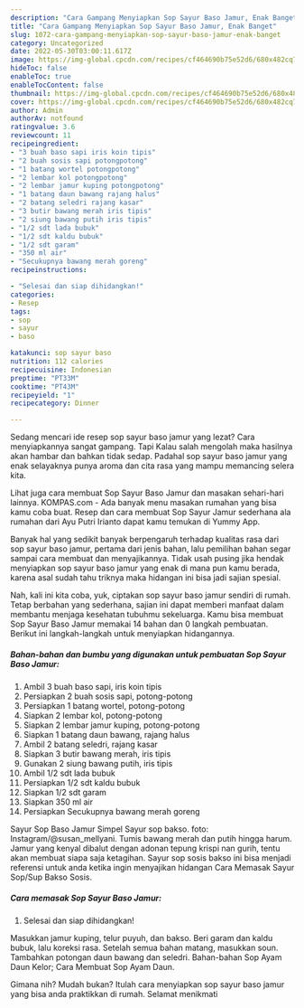 ```yaml
---
description: "Cara Gampang Menyiapkan Sop Sayur Baso Jamur, Enak Banget"
title: "Cara Gampang Menyiapkan Sop Sayur Baso Jamur, Enak Banget"
slug: 1072-cara-gampang-menyiapkan-sop-sayur-baso-jamur-enak-banget
category: Uncategorized
date: 2022-05-30T03:00:11.617Z
image: https://img-global.cpcdn.com/recipes/cf464690b75e52d6/680x482cq70/sop-sayur-baso-jamur-foto-resep-utama.jpg
hideToc: false
enableToc: true
enableTocContent: false
thumbnail: https://img-global.cpcdn.com/recipes/cf464690b75e52d6/680x482cq70/sop-sayur-baso-jamur-foto-resep-utama.jpg
cover: https://img-global.cpcdn.com/recipes/cf464690b75e52d6/680x482cq70/sop-sayur-baso-jamur-foto-resep-utama.jpg
author: Admin
authorAv: notfound
ratingvalue: 3.6
reviewcount: 11
recipeingredient:
- "3 buah baso sapi iris koin tipis"
- "2 buah sosis sapi potongpotong"
- "1 batang wortel potongpotong"
- "2 lembar kol potongpotong"
- "2 lembar jamur kuping potongpotong"
- "1 batang daun bawang rajang halus"
- "2 batang seledri rajang kasar"
- "3 butir bawang merah iris tipis"
- "2 siung bawang putih iris tipis"
- "1/2 sdt lada bubuk"
- "1/2 sdt kaldu bubuk"
- "1/2 sdt garam"
- "350 ml air"
- "Secukupnya bawang merah goreng"
recipeinstructions:

- "Selesai dan siap dihidangkan!"
categories:
- Resep
tags:
- sop
- sayur
- baso

katakunci: sop sayur baso 
nutrition: 112 calories
recipecuisine: Indonesian
preptime: "PT33M"
cooktime: "PT43M"
recipeyield: "1"
recipecategory: Dinner

---
```



Sedang mencari ide resep sop sayur baso jamur yang lezat? Cara menyiapkannya sangat gampang. Tapi Kalau salah mengolah maka hasilnya akan hambar dan bahkan tidak sedap. Padahal sop sayur baso jamur yang enak selayaknya punya aroma dan cita rasa yang mampu memancing selera kita.


Lihat juga cara membuat Sop Sayur Baso Jamur dan masakan sehari-hari lainnya. KOMPAS.com - Ada banyak menu masakan rumahan yang bisa kamu coba buat. Resep dan cara membuat Sop Sayur Jamur sederhana ala rumahan dari Ayu Putri Irianto dapat kamu temukan di Yummy App.

Banyak hal yang sedikit banyak berpengaruh terhadap kualitas rasa dari sop sayur baso jamur, pertama dari jenis bahan, lalu pemilihan bahan segar sampai cara membuat dan menyajikannya. Tidak usah pusing jika hendak menyiapkan sop sayur baso jamur yang enak di mana pun kamu berada, karena asal sudah tahu triknya maka hidangan ini bisa jadi sajian spesial.


Nah, kali ini kita coba, yuk, ciptakan sop sayur baso jamur sendiri di rumah. Tetap berbahan yang sederhana, sajian ini dapat memberi manfaat dalam membantu menjaga kesehatan tubuhmu sekeluarga. Kamu bisa membuat Sop Sayur Baso Jamur memakai 14 bahan dan 0 langkah pembuatan. Berikut ini langkah-langkah untuk menyiapkan hidangannya.

<!--inarticleads1-->

##### Bahan-bahan dan bumbu yang digunakan untuk pembuatan Sop Sayur Baso Jamur:

1. Ambil 3 buah baso sapi, iris koin tipis
1. Persiapkan 2 buah sosis sapi, potong-potong
1. Persiapkan 1 batang wortel, potong-potong
1. Siapkan 2 lembar kol, potong-potong
1. Siapkan 2 lembar jamur kuping, potong-potong
1. Siapkan 1 batang daun bawang, rajang halus
1. Ambil 2 batang seledri, rajang kasar
1. Siapkan 3 butir bawang merah, iris tipis
1. Gunakan 2 siung bawang putih, iris tipis
1. Ambil 1/2 sdt lada bubuk
1. Persiapkan 1/2 sdt kaldu bubuk
1. Siapkan 1/2 sdt garam
1. Siapkan 350 ml air
1. Persiapkan Secukupnya bawang merah goreng


Sayur Sop Baso Jamur Simpel Sayur sop bakso. foto: Instagram/@susan_mellyani. Tumis bawang merah dan putih hingga harum. Jamur yang kenyal dibalut dengan adonan tepung krispi nan gurih, tentu akan membuat siapa saja ketagihan. Sayur sop sosis bakso ini bisa menjadi referensi untuk anda ketika ingin menyajikan hidangan Cara Memasak Sayur Sop/Sup Bakso Sosis. 

<!--inarticleads2-->

##### Cara memasak Sop Sayur Baso Jamur:


1. Selesai dan siap dihidangkan!

Masukkan jamur kuping, telur puyuh, dan bakso. Beri garam dan kaldu bubuk, lalu koreksi rasa. Setelah semua bahan matang, masukkan soun. Tambahkan potongan daun bawang dan seledri. Bahan-bahan Sop Ayam Daun Kelor; Cara Membuat Sop Ayam Daun. 

Gimana nih? Mudah bukan? Itulah cara menyiapkan sop sayur baso jamur yang bisa anda praktikkan di rumah. Selamat menikmati
